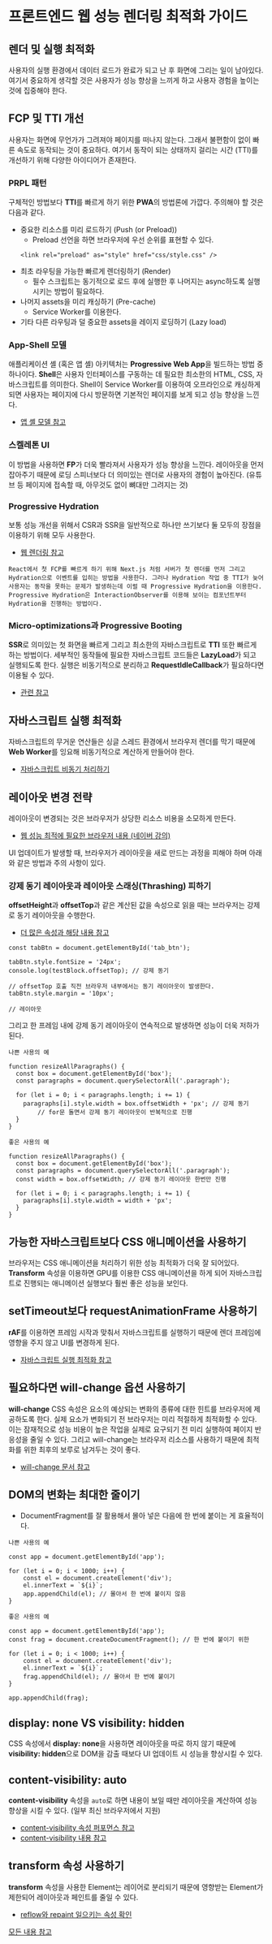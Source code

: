 # 프론트엔드 웹 성능 렌더링 최적화 가이드

## 렌더 및 실행 최적화
사용자의 실행 환경에서 데이터 로드가 완료가 되고 난 후 화면에 그리는 일이 남아있다. 여기서 중요하게 생각할 것은 사용자가 성능 향상을 느끼게 하고 사용자 경험을 높이는 것에 집중해야 한다.

## FCP 및 TTI 개선
사용자는 화면에 무언가가 그려져야 페이지를 떠나지 않는다. 그래서 불편함이 없이 빠른 속도로 동작되는 것이 중요하다. 여기서 동작이 되는 상태까지 걸리는 시간 (TTI)를 개선하기 위해 다양한 아이디어가 존재한다.   

### PRPL 패턴   
구체적인 방법보다 <b>TTI</b>를 빠르게 하기 위한 <b>PWA</b>의 방법론에 가깝다. 주의해야 할 것은 다음과 같다.   

* 중요한 리소스를 미리 로드하기 (Push (or Preload))
    * Preload 선언을 하면 브라우저에 우선 순위를 표현할 수 있다.
    ```
    <link rel="preload" as="style" href="css/style.css" />
    ```
* 최초 라우팅을 가능한 빠르게 렌더링하기 (Render)
    * 필수 스크립트는 동기적으로 로드 후에 실행한 후 나머지는 async하도록 실행시키는 방법이 필요하다.
* 나머지 assets을 미리 캐싱하기 (Pre-cache)
    * Service Worker를 이용한다.
* 기타 다른 라우팅과 덜 중요한 assets을 레이지 로딩하기 (Lazy load)

### App-Shell 모델
애플리케이션 셸 (혹은 앱 셸) 아키텍처는 <b>Progressive Web App</b>을 빌드하는 방법 중 하나이다. <b>Shell</b>은 사용자 인터페이스를 구동하는 데 필요한 최소한의 HTML, CSS, 자바스크립트를 의미한다. Shell이 Service Worker를 이용하여 오프라인으로 캐싱하게 되면 사용자는 페이지에 다시 방문하면 기본적인 페이지를 보게 되고 성능 향상을 느낀다.   

* [앱 셸 모델 참고](https://developers.google.com/web/fundamentals/architecture/app-shell?hl=ko)

### 스켈레톤 UI
이 방법을 사용하면 <b>FP</b>가 더욱 빨라져서 사용자가 성능 향상을 느낀다. 레이아웃을 먼저 잡아주기 때문에 로딩 스피너보다 더 의미있는 렌더로 사용자의 경험이 높아진다. (유튜브 등 페이지에 접속할 때, 아무것도 없이 뼈대만 그려지는 것)   

### Progressive Hydration
보통 성능 개선을 위해서 CSR과 SSR을 일반적으로 하나만 쓰기보다 둘 모두의 장점을 이용하기 위해 모두 사용한다.   

* [웹 렌더링 참고](https://www.stevy.dev/3246a705-5d12-4a08-8fd8-6e7399ac36e4)   

```
React에서 첫 FCP를 빠르게 하기 위해 Next.js 처럼 서버가 첫 렌더를 먼저 그리고 Hydration으로 이벤트를 입히는 방법을 사용한다. 그러나 Hydration 작업 중 TTI가 늦어 사용자는 동작을 못하는 문제가 발생하는데 이럴 때 Progressive Hydration을 이용한다. Progressive Hydration은 InteractionObserver를 이용해 보이는 컴포넌트부터 Hydration을 진행하는 방법이다.
```

### Micro-optimizations과 Progressive Booting
<b>SSR</b>로 의미있는 첫 화면을 빠르게 그리고 최소한의 자바스크립트로 <b>TTI</b> 또한 빠르게 하는 방법이다. 세부적인 동작들에 필요한 자바스크립트 코드들은 <b>LazyLoad</b>가 되고 실행되도록 한다. 실행은 비동기적으로 분리하고 <b>RequestIdleCallback</b>가 필요하다면 이용될 수 있다.   

* [관련 참고](https://aerotwist.com/blog/when-everything-is-important-nothing-is/)   

## 자바스크립트 실행 최적화
자바스크립트의 무거운 연산들은 싱글 스레드 환경에서 브라우저 렌더를 막기 때문에 <b>Web Worker</b>를 잉요해 비동기적으로 계산하게 만들어야 한다.   

* [자바스크립트 비동기 처리하기](https://www.stevy.dev/javascript-async-guide)   

## 레이아웃 변경 전략
레이아웃이 변경되는 것은 브라우저가 상당한 리소스 비용을 소모하게 만든다.   

* [웹 성능 최적에 필요한 브라우저 내용 (네이버 강의)](https://tv.naver.com/v/4578425)   

UI 업데이트가 발생할 때, 브라우저가 레이아웃을 새로 만드는 과정을 피해야 하며 아래와 같은 방법과 주의 사항이 있다.   

### 강제 동기 레이아웃과 레이아웃 스래싱(Thrashing) 피하기
<b>offsetHeight</b>과 <b>offsetTop</b>과 같은 계산된 값을 속성으로 읽을 때는 브라우저는 강제로 동기 레이아웃을 수행한다.   

* [더 많은 속성과 해당 내용 참고](https://gist.github.com/paulirish/5d52fb081b3570c81e3a)   

```
const tabBtn = document.getElementById('tab_btn');

tabBtn.style.fontSize = '24px';
console.log(testBlock.offsetTop); // 강제 동기

// offsetTop 호출 직전 브라우저 내부에서는 동기 레이아웃이 발생한다.
tabBtn.style.margin = '10px';

// 레이아웃
```

그리고 한 프레임 내에 강제 동기 레이아웃이 연속적으로 발생하면 성능이 더욱 저하가 된다.   

```
나쁜 사용의 예

function resizeAllParagraphs() {
  const box = document.getElementById('box');
  const paragraphs = document.querySelectorAll('.paragraph');

  for (let i = 0; i < paragraphs.length; i += 1) {
    paragraphs[i].style.width = box.offsetWidth + 'px'; // 강제 동기
		// for문 돌면서 강제 동기 레이아웃이 반복적으로 진행
  }
}
```

```
좋은 사용의 예

function resizeAllParagraphs() {
  const box = document.getElementById('box');
  const paragraphs = document.querySelectorAll('.paragraph');
  const width = box.offsetWidth; // 강제 동기 레이아웃 한번만 진행

  for (let i = 0; i < paragraphs.length; i += 1) {
    paragraphs[i].style.width = width + 'px';
  }
}
```

## 가능한 자바스크립트보다 CSS 애니메이션을 사용하기
브라우저는 CSS 애니메이션을 처리하기 위한 성능 최적화가 더욱 잘 되어있다. <b>Transform</b> 속성을 이용하면 GPU를 이용한 CSS 애니메이션을 하게 되어 자바스크립트로 진행되는 애니메이션 실행보다 훨씬 좋은 성능을 보인다.   

## setTimeout보다 requestAnimationFrame 사용하기
<b>rAF</b>를 이용하면 프레임 시작과 맞춰서 자바스크립트를 실행하기 때문에 렌더 프레임에 영향을 주지 않고 UI를 변경하게 된다.   

* [자바스크립트 실행 최적화 참고](https://developers.google.com/web/fundamentals/performance/rendering/optimize-javascript-execution)   

## 필요하다면 will-change 옵션 사용하기
<b>will-change</b> CSS 속성은 요소의 예상되는 변화의 종류에 대한 힌트를 브라우저에 제공하도록 한다. 실제 요소가 변화되기 전 브라우저는 미리 적절하게 최적화할 수 있다. 이는 잠재적으로 성능 비용이 높은 작업을 실제로 요구되기 전 미리 실행하여 페이지 반응성을 줄일 수 있다. 그리고 will-change는 브라우저 리소스를 사용하기 때문에 최적화를 위한 최후의 보루로 남겨두는 것이 좋다.   

* [will-change 문서 참고](https://developer.mozilla.org/ko/docs/Web/CSS/will-change)

## DOM의 변화는 최대한 줄이기
* DocumentFragment를 잘 활용해서 몰아 넣은 다음에 한 번에 붙이는 게 효율적이다.   

```
나쁜 사용의 예

const app = document.getElementById('app');

for (let i = 0; i < 1000; i++) {
	const el = document.createElement('div');
	el.innerText = `${i}`;
	app.appendChild(el); // 몰아서 한 번에 붙이지 않음
}
```

```
좋은 사용의 예

const app = document.getElementById('app');
const frag = document.createDocumentFragment(); // 한 번에 붙이기 위한

for (let i = 0; i < 1000; i++) {
	const el = document.createElement('div');
	el.innerText = `${i}`;
	frag.appendChild(el); // 몰아서 한 번에 붙이기
}

app.appendChild(frag);
```

## display: none VS visibility: hidden
CSS 속성에서 <b>display: none</b>을 사용하면 레이아웃을 따로 하지 않기 때문에 <b>visibility: hidden</b>으로 DOM을 감출 때보다 UI 업데이트 시 성능을 향상시킬 수 있다.   

## content-visibility: auto
<b>content-visibility</b> 속성을 ```auto```로 하면 내용이 보일 때만 레이아웃을 계산하여 성능 향상을 시킬 수 있다. (일부 최신 브라우저에서 지원)   

* [content-visibility 속성 퍼포먼스 참고](https://wit.nts-corp.com/2020/09/11/6223)
* [content-visibility 내용 참고](https://developer.mozilla.org/en-US/docs/Web/CSS/content-visibility)

## transform 속성 사용하기
<b>transform</b> 속성을 사용한 Element는 레이어로 분리되기 때문에 영향받는 Element가 제한되어 레이아웃과 페인트를 줄일 수 있다.   

* [reflow와 repaint 일으키는 속성 확인](https://csstriggers.com/)

[모든 내용 참고](https://www.stevy.dev/frontend-web-performance-guide-2)